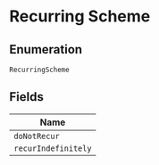 
# Recurring Scheme

## Enumeration

`RecurringScheme`

## Fields

| Name |
|  --- |
| `doNotRecur` |
| `recurIndefinitely` |

